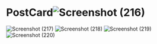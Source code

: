 # PostCard![Screenshot (216)](https://user-images.githubusercontent.com/64239588/133208271-62979b71-a8a9-4164-954b-baee747214b4.png)
![Screenshot (217)](https://user-images.githubusercontent.com/64239588/133208431-afd9abc5-c186-4044-8bce-43c63aafd386.png)
![Screenshot (218)](https://user-images.githubusercontent.com/64239588/133208965-f26e5c6a-d5cd-477a-aa2a-00972ad97a2e.png)
![Screenshot (219)](https://user-images.githubusercontent.com/64239588/133209019-a4eea886-ada0-4abf-9341-f2b81542ed02.png)
![Screenshot (220)](https://user-images.githubusercontent.com/64239588/133209048-5d87f8cb-f008-4475-8098-df4b13c38949.png)
